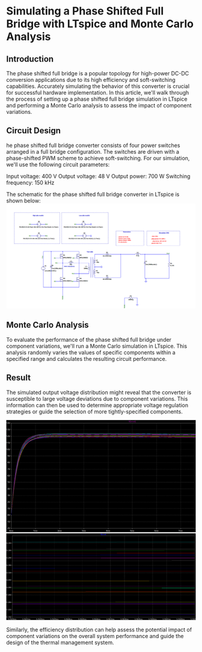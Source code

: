 # Simulating a Phase Shifted Full Bridge with LTspice and Monte Carlo Analysis
## Introduction
The phase shifted full bridge is a popular topology for high-power DC-DC conversion applications due to its high efficiency and soft-switching capabilities. Accurately simulating the behavior of this converter is crucial for successful hardware implementation. In this article, we'll walk through the process of setting up a phase shifted full bridge simulation in LTspice and performing a Monte Carlo analysis to assess the impact of component variations.
## Circuit Design
he phase shifted full bridge converter consists of four power switches arranged in a full bridge configuration. The switches are driven with a phase-shifted PWM scheme to achieve soft-switching. For our simulation, we'll use the following circuit parameters:

Input voltage: 400 V 
Output voltage: 48 V
Output power: 700 W
Switching frequency: 150 kHz

The schematic for the phase shifted full bridge converter in LTspice is shown below:
![Image Description](Img/1A.png)

## Monte Carlo Analysis
To evaluate the performance of the phase shifted full bridge under component variations, we'll run a Monte Carlo simulation in LTspice. This analysis randomly varies the values of specific components within a specified range and calculates the resulting circuit performance.

## Result
The simulated output voltage distribution might reveal that the converter is susceptible to large voltage deviations due to component variations. This information can then be used to determine appropriate voltage regulation strategies or guide the selection of more tightly-specified components.


![Image Description](Img/2A.png)
![Image Description](Img/3A.png)

Similarly, the efficiency distribution can help assess the potential impact of component variations on the overall system performance and guide the design of the thermal management system.

